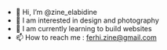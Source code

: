 - 👋 Hi, I’m @zine_elabidine
- 👀 I am interested in design and photography
- 🌱 I am currently learning to build websites
- 📫 How to reach me : ferhi.zine@gmail.com
